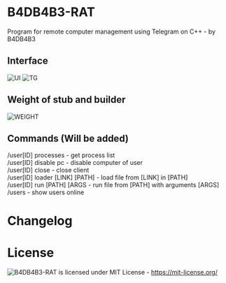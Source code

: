 # B4DB4B3-RAT
 Program for remote computer management using Telegram on C++ - by B4DB4B3
## Interface
 ![UI](https://github.com/4B4DB4B3/B4DB4B3-RAT/blob/main/UI.png)
	![TG](https://github.com/4B4DB4B3/B4DB4B3-RAT/blob/main/TG.png)
## Weight of stub and builder
 ![WEIGHT](https://github.com/4B4DB4B3/B4DB4B3-RAT/blob/main/WEIGHT.png)

## Commands (Will be added)
 /user[ID] processes - get process list  
 /user[ID] disable pc - disable computer of user  
 /user[ID] close - close client  
 /user[ID] loader [LINK] [PATH] - load file from [LINK] in [PATH]  
 /user[ID] run [PATH] [ARGS - run file from [PATH] with arguments [ARGS]  
	/users - show users online
	
# Changelog
 
# License
 ![B4DB4B3-RAT](https://github.com/4B4DB4B3/B4DB4B3-RAT) is licensed under MIT License - https://mit-license.org/
